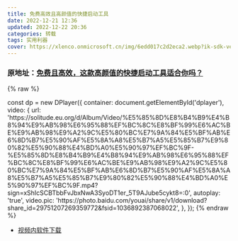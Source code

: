 ```yaml
---
title: 免费高效且高颜值的快捷启动工具
date: 2022-12-21 12:36
updated: 2022-12-22 20:36
categories: 转载
tags: 实用利器
cover: https://xlenco.onmicrosoft.cn/img/6edd017c2d2eca2.webp?ik-sdk-version=javascript-1.4.3&updatedAt=1672761931065
---
```


### 原地址：[免费且高效，这款高颜值的快捷启动工具适合你吗？](https://b23.tv/GvuZxvR)

{% raw %}
<div id="dplayer"></div>
<script src="https://unpkg.onmicrosoft.cn/dplayer@1.27.0/dist/DPlayer.min.js"></script>
const dp = new DPlayer({
    container: document.getElementById('dplayer'),
    video: {
        url: 'https://solitude.eu.org/d/Album/Video/%E5%85%8D%E8%B4%B9%E4%B8%94%E9%AB%98%E6%95%88%EF%BC%8C%E8%BF%99%E6%AC%BE%E9%AB%98%E9%A2%9C%E5%80%BC%E7%9A%84%E5%BF%AB%E6%8D%B7%E5%90%AF%E5%8A%A8%E5%B7%A5%E5%85%B7%E9%80%82%E5%90%88%E4%BD%A0%E5%90%97%EF%BC%9F-%E5%85%8D%E8%B4%B9%E4%B8%94%E9%AB%98%E6%95%88%EF%BC%8C%E8%BF%99%E6%AC%BE%E9%AB%98%E9%A2%9C%E5%80%BC%E7%9A%84%E5%BF%AB%E6%8D%B7%E5%90%AF%E5%8A%A8%E5%B7%A5%E5%85%B7%E9%80%82%E5%90%88%E4%BD%A0%E5%90%97%EF%BC%9F.mp4?sign=xShIcSCBTbbFvJbxNwA3SyoDT1er_5T9AJube5cykt8=:0',
        autoplay: 'true',
        video.pic: 'https://photo.baidu.com/youai/share/v1/download?share_id=29751207269359772&fsid=1036892387068022',
    },
});
{% endraw %}

- [视频内软件下载](https://solitude.eu.org/123pan/windows/Fluent-Search)

